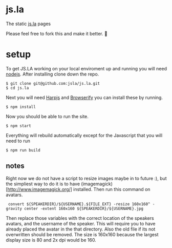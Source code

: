# js.la

The static [js.la](http://js.la) pages

Please feel free to fork this and make it better. :yellow_heart: 

# setup

To get JS.LA working on your local enviroment up and running you will need [nodejs](http://nodejs.org/). After installing clone down the repo.

    $ git clone git@github.com:jsla/js.la.git
    $ cd js.la

Next you will need [Harpjs](http://harpjs.com/) and [Browserify](http://browserify.org/) you can install these by running.

    $ npm install 

Now you should be able to run the site.

    $ npm start

Everything will rebuild automatically except for the Javascript that you will need to run 

    $ npm run build

## notes

Right now we do not have a script to resize images maybe in to future :), but the simpliest way to do it is to have (imagemagick)[http://www.imagemagick.org/] installed. Then run this command on avatars.

```shell
 convert ${SPEAKERDIR}/${USERNAME}.${FILE_EXT} -resize 160x160^ -gravity center -extent 160x160 ${SPEAKERDIR}/${USERNAME}.jpg
```

Then replace those variables with the correct location of the speakers avatars, and the username of the speaker. This will require you to have already placed the avatar in the that directory. Also the old file if its not overwritten should be removed. The size is 160x160 because the largest display size is 80 and 2x dpi would be 160.
